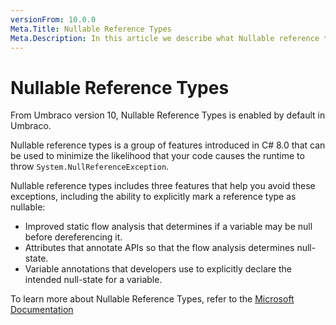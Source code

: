 ```yaml
---
versionFrom: 10.0.0
Meta.Title: Nullable Reference Types
Meta.Description: In this article we describe what Nullable reference types is.
---
```


# Nullable Reference Types

From Umbraco version 10, Nullable Reference Types is enabled by default in Umbraco.

Nullable reference types is a group of features introduced in C# 8.0 that can be used to minimize the likelihood that your code causes the runtime to throw `System.NullReferenceException`.

Nullable reference types includes three features that help you avoid these exceptions, including the ability to explicitly mark a reference type as nullable:

- Improved static flow analysis that determines if a variable may be null before dereferencing it.
- Attributes that annotate APIs so that the flow analysis determines null-state.
- Variable annotations that developers use to explicitly declare the intended null-state for a variable.

To learn more about Nullable Reference Types, refer to the [Microsoft Documentation](https://docs.microsoft.com/en-us/dotnet/csharp/nullable-references)
